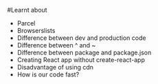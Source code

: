 #Learnt about

  - Parcel
  - Browserslists
  - Difference between dev and production code
  - Difference between ^ and ~
  - Difference between package and package.json
  - Creating React app without create-react-app
  - Disadvantage of using cdn
  - How is our code fast?
  